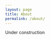 ```yaml
---
layout: page
title: About
permalink: /about/
---
```


Under construction 


<!-- This is the base Jekyll theme. You can find out more info about customizing your Jekyll theme, as well as basic Jekyll usage documentation at [jekyllrb.com](https://jekyllrb.com/)-->

<!-- You can find the source code for Minima at GitHub: -->
<!-- [jekyll][jekyll-organization] / -->
<!-- [minima](https://github.com/jekyll/minima) -->

<!-- You can find the source code for Jekyll at GitHub: -->
<!-- [jekyll][jekyll-organization] / -->
<!-- [jekyll](https://github.com/jekyll/jekyll) -->

<!-- [jekyll-organization]: https://github.com/jekyll -->
